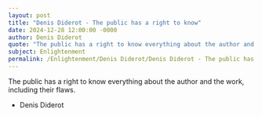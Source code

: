 ```yaml
---
layout: post
title: "Denis Diderot - The public has a right to know"
date: 2024-12-28 12:00:00 -0000
author: Denis Diderot
quote: "The public has a right to know everything about the author and the work, including their flaws."
subject: Enlightenment
permalink: /Enlightenment/Denis Diderot/Denis Diderot - The public has a right to know
---
```


The public has a right to know everything about the author and the work, including their flaws.

- Denis Diderot
